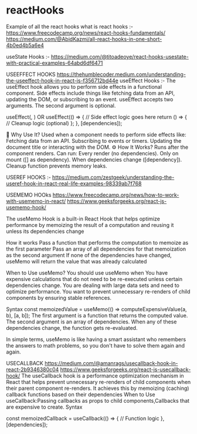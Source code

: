 # reactHooks
Example of all the react hooks 
what is react hooks :- https://www.freecodecamp.org/news/react-hooks-fundamentals/
                      https://medium.com/@AbidKazmi/all-react-hooks-in-one-short-4b0ed4b5a6e4

useState Hooks :- https://medium.com/@titoadeoye/react-hooks-usestate-with-practical-examples-64abd6df6471


USEEFFECT HOOKS 
https://thehumblecoder.medium.com/understanding-the-useeffect-hook-in-react-js-f356712bd44e
useEffect Hooks :- The useEffect hook allows you to perform side effects in a functional component. Side effects include things like fetching data from an API, updating the DOM, or subscribing to an event.
useEffect accepts two arguments. The second argument is optional.

useEffect(<function>, <dependency>) OR 
useEffect(() => {
    // Side effect logic goes here
    return () => {
         // Cleanup logic (optional)
  };
}, [dependencies]);

📌 Why Use It?
Used when a component needs to perform side effects like:
Fetching data from an API.
Subscribing to events or timers.
Updating the document title or interacting with the DOM.
⚙️ How It Works?
Runs after the component renders.
Can run:
Every render (no dependencies).
Only on mount ([] as dependency).
When dependencies change ([dependency]).
Cleanup function prevents memory leaks.


USEREF HOOKS :-  https://medium.com/zestgeek/understanding-the-useref-hook-in-react-real-life-examples-98339ab7f768

USEMEMO HOOks
https://www.freecodecamp.org/news/how-to-work-with-usememo-in-react/
https://www.geeksforgeeks.org/react-js-usememo-hook/

The useMemo Hook is a built-in React Hook that helps optimize performance by memoizing the result of a computation and reusing it unless its dependencies change

How it works
Pass a function that performs the computation to memoize as the first parameter 
Pass an array of all dependencies for that memoization as the second argument 
If none of the dependencies have changed, useMemo will return the value that was already calculated 

When to Use useMemo?
You should use useMemo when
You have expensive calculations that do not need to be re-executed unless certain dependencies change.
You are dealing with large data sets and need to optimize performance.
You want to prevent unnecessary re-renders of child components by ensuring stable references.

Syntax
const memoizedValue = useMemo(() => computeExpensiveValue(a, b), [a, b]);
The first argument is a function that returns the computed value.
The second argument is an array of dependencies. When any of these dependencies change, the function gets re-evaluated.


In simple terms, useMemo is like having a smart assistant who remembers the answers to math problems, so you don't have to solve them again and again.



USECALLBACK
https://medium.com/@amanrags/usecallback-hook-in-react-2b9346380c04
https://www.geeksforgeeks.org/react-js-usecallback-hook/
The useCallback hook is a performance optimization mechanism in React that helps prevent unnecessary re-renders of child components when their parent component re-renders. It achieves this by memoizing (caching) callback functions based on their dependencies
When to Use useCallback:Passing callbacks as props to child components,Callbacks that are expensive to create.
Syntax

const memoizedCallback = useCallback(() => {
    // Function logic
}, [dependencies]);